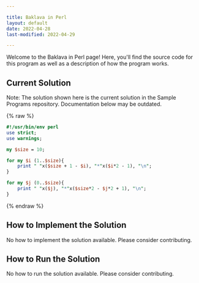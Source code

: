 ```yaml
---

title: Baklava in Perl
layout: default
date: 2022-04-28
last-modified: 2022-04-29

---
```


Welcome to the Baklava in Perl page! Here, you'll find the source code for this program as well as a description of how the program works.

## Current Solution

Note: The solution shown here is the current solution in the Sample Programs repository. Documentation below may be outdated.

{% raw %}

```Perl
#!/usr/bin/env perl
use strict;
use warnings;

my $size = 10;

for my $i (1..$size){
    print " "x($size + 1 - $i), "*"x($i*2 - 1), "\n";
}

for my $j (0..$size){
    print " "x($j), "*"x($size*2 - $j*2 + 1), "\n";
}
```

{% endraw %}

## How to Implement the Solution

No how to implement the solution available. Please consider contributing.

## How to Run the Solution

No how to run the solution available. Please consider contributing.
